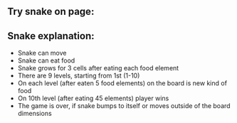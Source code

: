 ## Try snake on page:

## Snake explanation:
 - Snake can move
 - Snake can eat food
 - Snake grows for 3 cells after eating each food element
 - There are 9 levels, starting from 1st (1-10)
 - On each level (after eaten 5 food elements) on the board is new kind of food
 - On 10th level (after eating 45 elements) player wins
 - The game is over, if snake bumps to itself or moves outside of the board dimensions
